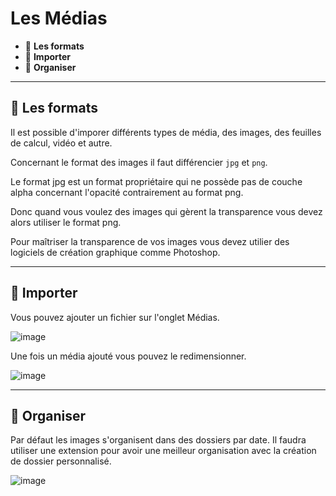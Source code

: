 # Les Médias

* 🔖 **Les formats**
* 🔖 **Importer**
* 🔖 **Organiser**

___

## 📑 Les formats

Il est possible d'imporer différents types de média, des images, des feuilles de calcul, vidéo et autre.

Concernant le format des images il faut différencier `jpg` et `png`.

Le format jpg est un format propriétaire qui ne possède pas de couche alpha concernant l'opacité contrairement au format png.

Donc quand vous voulez des images qui gèrent la transparence vous devez alors utiliser le format png.

Pour maîtriser la transparence de vos images vous devez utilier des logiciels de création graphique comme Photoshop.

___

## 📑 Importer

Vous pouvez ajouter un fichier sur l'onglet Médias.

![image](https://raw.githubusercontent.com/seeren-training/Wordpress/master/wiki/resources/media.png)

Une fois un média ajouté vous pouvez le redimensionner.

![image](https://raw.githubusercontent.com/seeren-training/Wordpress/master/wiki/resources/dimension.png)

___

## 📑 Organiser

Par défaut les images s'organisent dans des dossiers par date. Il faudra utiliser une extension pour avoir une meilleur organisation avec la création de dossier personnalisé.

![image](https://raw.githubusercontent.com/seeren-training/Wordpress/master/wiki/resources/organisation-media.png)